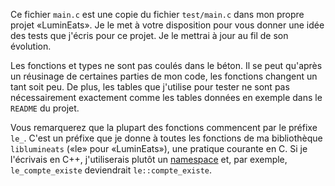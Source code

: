 Ce fichier `main.c` est une copie du fichier `test/main.c` dans mon propre projet «LuminEats».
Je le met à votre disposition pour vous donner une idée des tests que j'écris pour ce projet.
Je le mettrai à jour au fil de son évolution.

Les fonctions et types ne sont pas coulés dans le béton.
Il se peut qu'après un réusinage de certaines parties de mon code, les fonctions changent un tant soit peu.
De plus, les tables que j'utilise pour tester ne sont  pas nécessairement exactement comme les tables données en exemple dans le `README` du projet.

Vous remarquerez que la plupart des fonctions commencent par le préfixe `le_`.
C'est un préfixe que je donne à toutes les fonctions de ma bibliothèque `liblumineats` («le» pour «LuminEats»), une pratique courante en C.
Si je l'écrivais en C++, j'utiliserais plutôt un [namespace](https://fr.cppreference.com/w/cpp/language/namespace) et, par exemple, `le_compte_existe` deviendrait `le::compte_existe`.
